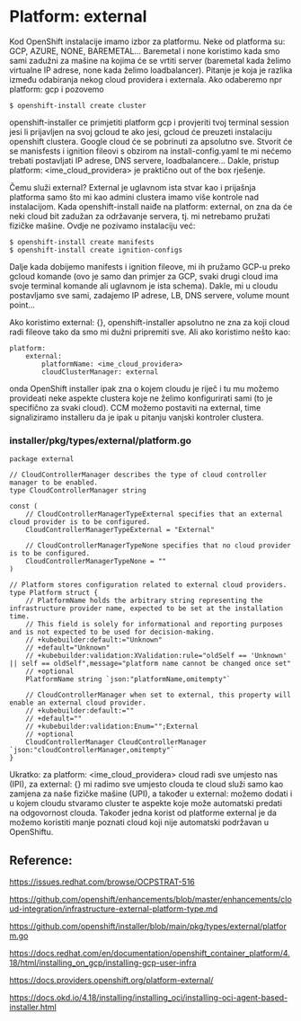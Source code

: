 # Platform: external

Kod OpenShift instalacije imamo izbor za platformu. Neke od platforma su: GCP, AZURE, NONE, BAREMETAL...
Baremetal i none koristimo kada smo sami zadužni za mašine na kojima će se vrtiti server (baremetal kada želimo virtualne IP adrese, none kada želimo loadbalancer). Pitanje je koja je razlika između odabiranja nekog cloud providera i externala. Ako odaberemo npr platform: gcp i pozovemo

    $ openshift-install create cluster

openshift-installer ce primjetiti platform gcp i provjeriti tvoj terminal session jesi li prijavljen na svoj gcloud te ako jesi, gcloud će preuzeti instalaciju openshift clustera. Google cloud će se pobrinuti za apsolutno sve. Stvorit će se manisfests i ignition fileovi s obzirom na install-config.yaml te mi nećemo trebati postavljati IP adrese, DNS servere, loadbalancere... Dakle, pristup platform: <ime_cloud_providera> je praktično out of the box rješenje.

Čemu služi external? External je uglavnom ista stvar kao i prijašnja platforma samo što mi kao admini clustera imamo više kontrole nad instalacijom. Kada openshift-install naiđe na platform: external, on zna da će neki cloud bit zadužan za održavanje servera, tj. mi netrebamo pružati fizičke mašine. Ovdje ne pozivamo instalaciju već:

    $ openshift-install create manifests
    $ openshift-install create ignition-configs

Dalje kada dobijemo manifests i ignition fileove, mi ih pružamo GCP-u preko gcloud komande (ovo je samo dan primjer za GCP, svaki drugi cloud ima svoje terminal komande ali uglavnom je ista schema). Dakle, mi u cloudu postavljamo sve sami, zadajemo IP adrese, LB, DNS servere, volume mount point...

Ako koristimo external: {}, openshift-installer apsolutno ne zna za koji cloud radi fileove tako da smo mi dužni pripremiti sve.
Ali ako koristimo nešto kao:

    platform:
        external:
            platformName: <ime_cloud_providera> 
            cloudClusterManager: external

onda OpenShift installer ipak zna o kojem cloudu je riječ i tu mu možemo provideati neke aspekte clustera koje ne želimo konfigurirati sami (to je specifično za svaki cloud). CCM možemo postaviti na external, time signaliziramo installeru da je ipak u pitanju vanjski kontroler clustera.

### installer/pkg/types/external/platform.go

    package external

    // CloudControllerManager describes the type of cloud controller manager to be enabled.
    type CloudControllerManager string

    const (
        // CloudControllerManagerTypeExternal specifies that an external cloud provider is to be configured.
        CloudControllerManagerTypeExternal = "External"

        // CloudControllerManagerTypeNone specifies that no cloud provider is to be configured.
        CloudControllerManagerTypeNone = ""
    )

    // Platform stores configuration related to external cloud providers.
    type Platform struct {
        // PlatformName holds the arbitrary string representing the infrastructure provider name, expected to be set at the installation time.
        // This field is solely for informational and reporting purposes and is not expected to be used for decision-making.
        // +kubebuilder:default:="Unknown"
        // +default="Unknown"
        // +kubebuilder:validation:XValidation:rule="oldSelf == 'Unknown' || self == oldSelf",message="platform name cannot be changed once set"
        // +optional
        PlatformName string `json:"platformName,omitempty"`

        // CloudControllerManager when set to external, this property will enable an external cloud provider.
        // +kubebuilder:default:=""
        // +default=""
        // +kubebuilder:validation:Enum="";External
        // +optional
        CloudControllerManager CloudControllerManager `json:"cloudControllerManager,omitempty"`
    }

Ukratko: za platform: <ime_cloud_providera> cloud radi sve umjesto nas (IPI), za external: {} mi radimo sve umjesto clouda te cloud služi samo kao zamjena za naše fizičke mašine (UPI), a također u external: možemo dodati i u kojem cloudu stvaramo cluster te aspekte koje može automatski predati na odgovornost clouda. Također jedna korist od platforme external je da možemo koristiti manje poznati cloud koji nije automatski podržavan u OpenShiftu.

## Reference: 
https://issues.redhat.com/browse/OCPSTRAT-516

https://github.com/openshift/enhancements/blob/master/enhancements/cloud-integration/infrastructure-external-platform-type.md

https://github.com/openshift/installer/blob/main/pkg/types/external/platform.go

https://docs.redhat.com/en/documentation/openshift_container_platform/4.18/html/installing_on_gcp/installing-gcp-user-infra

https://docs.providers.openshift.org/platform-external/

https://docs.okd.io/4.18/installing/installing_oci/installing-oci-agent-based-installer.html